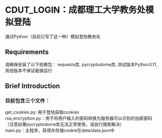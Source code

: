 # CDUT_LOGIN：成都理工大学教务处模拟登陆
通过Python（目前只写了这一种）模拟登陆教务处  
## Requirements
请确保安装了以下依赖包：
requests库, pycryptodome库, 测试版本Python3.11, 其他版本不保证能够运行
## Brief Introduction
### 目前包含三个文件：  
get_cookies.py: 用于登陆获取cookies  
rsa_encryption.py：用于将用户输入的密码转换为服务器可以识别的加密密码（注意如果pycryptodome库无法正常使用，请自行搜索解决）  
main.py：主程序，获得并存储cookie在data/data.json中


